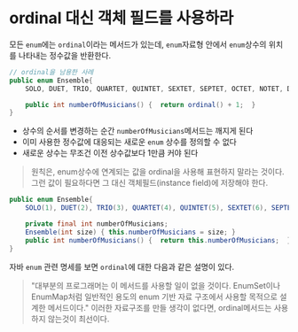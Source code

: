 # ordinal 대신 객체 필드를 사용하라

모든 `enum`에는 `ordinal`이라는 메서드가 있는데, `enum`자료형 안에서 `enum`상수의 위치를 나타내는 정수값을 반환한다.

```java
// ordinal을 남용한 사례
public enum Ensemble{
    SOLO, DUET, TRIO, QUARTET, QUINTET, SEXTET, SEPTET, OCTET, NOTET, DECTET;

    public int numberOfMusicians() {  return ordinal() + 1;  }
}
```

- 상수의 순서를 변경하는 순간 `numberOfMusicians`메서드는 깨지게 된다
- 이미 사용한 정수값에 대응되는 새로운 `enum` 상수를 정의할 수 없다
- 새로운 상수는 무조건 이전 상수값보다 1만큼 커야 된다

>원칙은, enum상수에 연계되는 값을 ordinal을 사용해 표현하지 말라는 것이다. 그런 값이 필요하다면 그 대신 객체필드(instance field)에 저장해야 한다.

```java
public enum Ensemble{
    SOLO(1), DUET(2), TRIO(3), QUARTET(4), QUINTET(5), SEXTET(6), SEPTET(7), OCTET(8), DOUBLE_QUARTET(8), NOTET(9), DECTET(10), TRIPLE_QUARTET(12);

    private final int numberOfMusicians;
    Ensemble(int size) { this.numberOfMusicians = size; }
    public int numberOfMusicians() {  return this.numberOfMusicians;  }
}
```

자바 `enum` 관련 명세를 보면 `ordinal`에 대한 다음과 같은 설명이 있다.
> "대부분의 프로그래머는 이 메서드를 사용할 일이 없을 것이다. EnumSet이나 EnumMap처럼 일반적인 용도의 enum 기반 자료 구조에서 사용할 목적으로 설계한 메서드이다." 이러한 자료구조를 만들 생각이 없다면, ordinal메서드는 사용하지 않는것이 최선이다.
